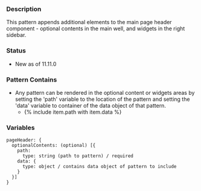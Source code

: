 ### Description
This pattern appends additional elements to the main page header component - optional contents in the main well, and widgets in the right sidebar.

### Status
* New as of 11.11.0

### Pattern Contains
* Any pattern can be rendered in the optional content or widgets areas by setting the 'path' variable to the location of the pattern and setting the 'data' variable to container of the data object of that pattern.  
  * {% include item.path with item.data %}

### Variables
~~~
pageHeader: {
  optionalContents: (optional) [{
    path:
      type: string (path to pattern) / required
    data: {
      type: object / contains data object of pattern to include
    }
  }]
}
~~~
